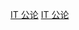 [IT 公论](http://ipn.li/itgonglun/feed "http://ipn.li/itgonglun/")
[IT 公论](http://ipn.li/itgonglun/feed "http://ipn.li/itgonglun/")
